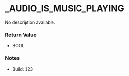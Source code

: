 # _AUDIO_IS_MUSIC_PLAYING

No description available.

### Return Value
* BOOL

### Notes
* Build: 323

